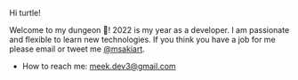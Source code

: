 
Hi turtle! 

Welcome to my dungeon 🐢! 
2022 is my year as a developer. I am passionate and flexible to learn new technologies. If you think you have a job for me please email or tweet  me [@msakiart](https://twitter.com/msakiart).

- How to reach me: meek.dev3@gmail.com
<!-- > **Warning**
> Do not spam my email.

> **Note**
> Anyone is welcome and please introduce yourself when you reach out to me 🐶. -->
